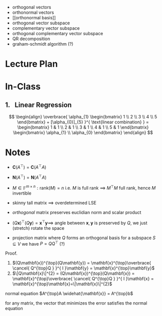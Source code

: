 
- orthogonal vectors
- orthonormal vectors
- [[orthonormal basis]]
- orthogonal vector subspace
- complementary vector subspace
- orthogonal complementary vector subspace
- QR decomposition
- graham-schmidt algorithm (?)

# Lecture Plan



# In-Class

## 1.   Linear Regression
$$
\begin{align}
\overbrace{ \alpha_{1} \begin{bmatrix}
1 \\
2 \\
3 \\
4 \\
5
\end{bmatrix} + [\alpha_{0}]_{5} }^{ \text{linear combination} } = 
\begin{bmatrix}
1 & 1 \\
2 & 1 \\
3 & 1 \\
4 & 1 \\
5 & 1
\end{bmatrix} \begin{bmatrix}
\alpha_{1} \\
\alpha_{0}
\end{bmatrix}
\end{align}
$$


# Notes

- $\mathbf{C}(A^{\top}) = \mathbf{C}(A^{\top}A)$
- $\mathbf{N}(A^{\top}) = \mathbf{N}(A^{\top}A)$

- $M \in \mathbb{F}^{m \times n}: \mathrm{rank}(M)=n$ i.e. $M$ is full rank $\implies$ $M^{\top}M$ full rank, hence $M$ invertible

- skinny tall matrix $\implies$ overdetermined LSE
- *orthogonal* matrix preserves euclidian norm and scalar product 
- $(Q\mathbf{x})^{\top}(Q\mathbf{y}) = \mathbf{x}^{\top}\mathbf{y} \implies$ angle between $\mathbf{x},\mathbf{y}$ is preserved by $Q$, we just (stretch) rotate the space

- projection matrix where $Q$ forms an orthogonal basis for a subspace $S \subseteq V$ we have $P=QQ^{\top}$ (?)



Proof.
1. $(Q\mathbf{x})^{\top}(Q\mathbf{y}) = \mathbf{x}^{\top}\overbrace{ \cancel{ Q^{\top}Q } }^{ I }\mathbf{y} = \mathbf{x}^{\top}\mathbf{y}$
2. $\|Q\mathbf{x}\|^{2} = (Q\mathbf{x})^{\top}(Q\mathbf{x}) = \mathbf{x}^{\top}\overbrace{ \cancel{ Q^{\top}Q } }^{ I }\mathbf{x} = \mathbf{x}^{\top}\mathbf{x}=\|\mathbf{x}\|^{2}$




normal equation
$A^{\top}A \widehat{\mathbf{x}} = A^{\top}b$


for any matrix, the vector that minimizes the error satisfies the normal equation



